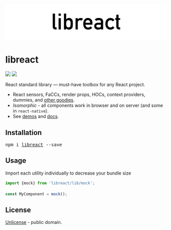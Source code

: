 ![libreact logo](./docs/libreact.png)

# libreact

[![][npm-badge]][npm-url] [![][travis-badge]][travis-url]

React standard library &mdash; must-have toolbox for any React project.

  - React sensors, FaCCs, render props, HOCs, context providers, dummies, and [other goodies](#contents).
  - *Isomorphic* - all components work in browser and on server (and some in `react-native`).
  - See [demos](https://mailonline.github.io/libreact/) and [docs](#contents).


## Installation

<pre>
npm i <a href="https://www.npmjs.com/package/libreact">libreact</a> --save
</pre>


## Usage

Import each utility individually to decrease your bundle size

```js
import {mock} from 'libreact/lib/mock';

const MyComponent = mock();
```


## License

[Unlicense](./LICENSE) - public domain.


[npm-url]: https://www.npmjs.com/package/libreact
[npm-badge]: https://img.shields.io/npm/v/libreact.svg
[travis-url]: https://travis-ci.org/MailOnline/libreact
[travis-badge]: https://travis-ci.org/MailOnline/libreact.svg?branch=master
